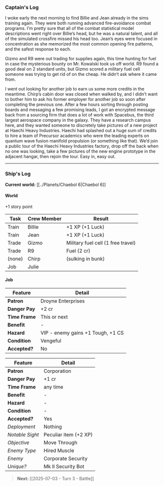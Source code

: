 ### Captain's Log

I woke early the next morning to find Billie and Jean already in the sims training again. They were both running advanced fire-avoidance combat programs. I’m pretty sure that all of the combat statistical model descriptions went right over Billie’s head, but he was a natural talent, and all of the simulated crossfire missed his head too. Jean’s eyes were focused in concentration as she memorized the most common opening fire patterns, and the safest response to each.

Gizmo and R9 were out trading for supplies again, this time hunting for fuel in case the mysterious bounty on Mr. Kowalski took us off world. R9 found a good deal on 2 standard units, but Gizmo scored a military fuel cell someone was trying to get rid of on the cheap. He didn’t ask where it came from.

I went out looking for another job to earn us some more credits in the meantime. Chirp’s cabin door was closed when walked by, and I didn’t want to bother him to ask his former employer for another job so soon after completing the previous one. After a few hours sorting through posting boards and messaging a few promising leads, I got an encrypted message back from a sourcing firm that does a lot of work with Spacebus, the third largest aerospace company in the galaxy. They have a research campus here, and they wanted someone to discretely take pictures of a new project at Haechi Heavy Industries. Haechi had splashed out a huge sum of credits to hire a team of Precursor academics who were the leading experts on quantum wave fusion manifold propulsion (or something like that). We’d join a public tour of the Haechi Heavy Industries factory, drop off the back when no one was looking, take a few pictures of the new engine prototype in the adjacent hangar, then rejoin the tour. Easy in, easy out.

---

### Ship's Log

**Current world:** [[../Planets/Chaebol 6|Chaebol 6]]

#### World

+1 story point

| Task   | Crew Member | Result                             |
| ------ | ----------- | ---------------------------------- |
| Train  | Billie      | +1 XP (+1 Luck)                    |
| Train  | Jean        | +1 XP (+1 Luck)                    |
| Trade  | Gizmo       | Military fuel cell (1 free travel) |
| Trade  | R9          | Fuel (2 cr)                        |
| (none) | Chirp       | (sulking in bunk)                  |
| Job    | Julie       |                                    |

#### Job

| Feature        | Detail                            |
| -------------- | --------------------------------- |
| **Patron**     | Droyne Enterprises                |
| **Danger Pay** | +2 cr                             |
| **Time Frame** | This or next                      |
| **Benefit**    | -                                 |
| **Hazard**     | VIP - enemy gains +1 Tough, +1 CS |
| **Condition**  | Vengeful                          |
| **Accepted?**  | No                                |

| Feature         | Detail                |
| --------------- | --------------------- |
| **Patron**      | Corporation           |
| **Danger Pay**  | +1 cr                 |
| **Time Frame**  | any time              |
| **Benefit**     | -                     |
| **Hazard**      | -                     |
| **Condition**   | -                     |
| **Accepted?**   | Yes                   |
| *Deployment*    | Nothing               |
| *Notable Sight* | Peculiar item (+2 XP) |
| *Objective*     | Move Through          |
| *Enemy Type*    | Hired Muscle          |
| *Enemy*         | Corporate Security    |
| *Unique?*       | Mk II Security Bot    |

> **Next:** [[2025-07-03 - Turn 3 - Battle]]

